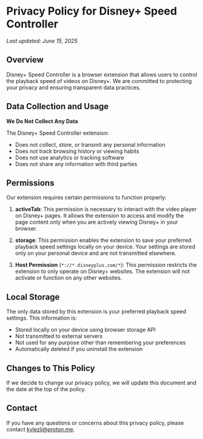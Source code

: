 # Privacy Policy for Disney+ Speed Controller

*Last updated: June 15, 2025*

## Overview

Disney+ Speed Controller is a browser extension that allows users to control the playback speed of videos on Disney+. We are committed to protecting your privacy and ensuring transparent data practices.

## Data Collection and Usage

**We Do Not Collect Any Data**

The Disney+ Speed Controller extension:
- Does not collect, store, or transmit any personal information
- Does not track browsing history or viewing habits
- Does not use analytics or tracking software
- Does not share any information with third parties

## Permissions

Our extension requires certain permissions to function properly:

1. **activeTab**: This permission is necessary to interact with the video player on Disney+ pages. It allows the extension to access and modify the page content only when you are actively viewing Disney+ in your browser.

2. **storage**: This permission enables the extension to save your preferred playback speed settings locally on your device. Your settings are stored only on your personal device and are not transmitted elsewhere.

3. **Host Permission** (`*://*.disneyplus.com/*`): This permission restricts the extension to only operate on Disney+ websites. The extension will not activate or function on any other websites.

## Local Storage

The only data stored by this extension is your preferred playback speed settings. This information is:
- Stored locally on your device using browser storage API
- Not transmitted to external servers
- Not used for any purpose other than remembering your preferences
- Automatically deleted if you uninstall the extension

## Changes to This Policy

If we decide to change our privacy policy, we will update this document and the date at the top of the policy.

## Contact

If you have any questions or concerns about this privacy policy, please contact kylezli@proton.me.
